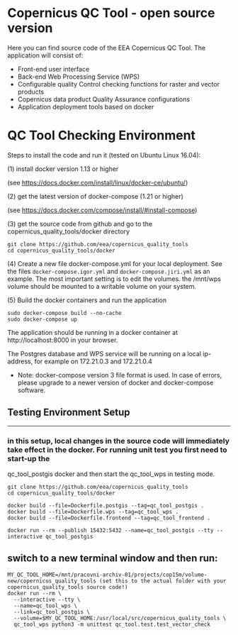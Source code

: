 # Copernicus QC Tool - open source version
Here you can find source code of the EEA Copernicus QC Tool.
The application will consist of:
* Front-end user interface
* Back-end Web Processing Service (WPS)
* Configurable quality Control checking functions for raster and vector products
* Copernicus data product Quality Assurance configurations
* Application deployment tools based on docker

# QC Tool Checking Environment
Steps to install the code and run it (tested on Ubuntu Linux 16.04):

(1) install docker version 1.13 or higher

(see https://docs.docker.com/install/linux/docker-ce/ubuntu/)

(2) get the latest version of docker-compose (1.21 or higher)

(see https://docs.docker.com/compose/install/#install-compose)

(3) get the source code from github and go to the copernicus_quality_tools/docker directory
```
git clone https://github.com/eea/copernicus_quality_tools
cd copernicus_quality_tools/docker
```

(4) Create a new file docker-compose.yml for your local deployment. See the files `docker-compose.igor.yml` and `docker-compose.jiri.yml`
as an example. The most important setting is to edit the volumes. the /mnt/wps volume should be mounted to a writable volume on your
system.

(5) Build the docker containers and run the application
```
sudo docker-compose build --no-cache
sudo docker-compose up
```

The application should be running in a docker container at http://localhost:8000 in your browser.

The Postgres database and WPS service will be running on a local ip-address, for example on 172.21.0.3 and 172.21.0.4

* Note: docker-compose version 3 file format is used. In case of errors, please upgrade to a newer version of docker and docker-compose software.

## Testing Environment Setup
----------------------------
### in this setup, local changes in the source code will immediately take effect in the docker. For running unit test you first need to start-up the
qc_tool_postgis docker and then start the qc_tool_wps in testing mode.
```
git clone https://github.com/eea/copernicus_quality_tools
cd copernicus_quality_tools/docker

docker build --file=Dockerfile.postgis --tag=qc_tool_postgis .
docker build --file=Dockerfile.wps --tag=qc_tool_wps .
docker build --file=Dockerfile.frontend --tag=qc_tool_frontend .

docker run --rm --publish 15432:5432 --name=qc_tool_postgis --tty --interactive qc_tool_postgis
```

## switch to a new terminal window and then run:
```
MY_QC_TOOL_HOME=/mnt/pracovni-archiv-01/projects/cop15m/volume-new/copernicus_quality_tools (set this to the actual folder with your copernicus_quality_tools source code!)
docker run --rm \
  --interactive --tty \
  --name=qc_tool_wps \
  --link=qc_tool_postgis \
  --volume=$MY_QC_TOOL_HOME:/usr/local/src/copernicus_quality_tools \
  qc_tool_wps python3 -m unittest qc_tool.test.test_vector_check
```
